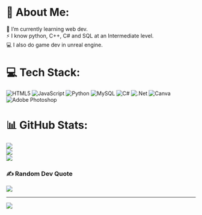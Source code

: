 # 💫 About Me:
🌱 I’m currently learning web dev.<br>⚡ I know python, C++, C# and SQL at an Intermediate level.<br>💻 I also do game dev in unreal engine.



# 💻 Tech Stack:
![HTML5](https://img.shields.io/badge/html5-%23E34F26.svg?style=for-the-badge&logo=html5&logoColor=white) ![JavaScript](https://img.shields.io/badge/javascript-%23323330.svg?style=for-the-badge&logo=javascript&logoColor=%23F7DF1E) ![Python](https://img.shields.io/badge/python-3670A0?style=for-the-badge&logo=python&logoColor=ffdd54) ![MySQL](https://img.shields.io/badge/mysql-4479A1.svg?style=for-the-badge&logo=mysql&logoColor=white) ![C#](https://img.shields.io/badge/c%23-%23239120.svg?style=for-the-badge&logo=csharp&logoColor=white) ![.Net](https://img.shields.io/badge/.NET-5C2D91?style=for-the-badge&logo=.net&logoColor=white) ![Canva](https://img.shields.io/badge/Canva-%2300C4CC.svg?style=for-the-badge&logo=Canva&logoColor=white) ![Adobe Photoshop](https://img.shields.io/badge/adobe%20photoshop-%2331A8FF.svg?style=for-the-badge&logo=adobe%20photoshop&logoColor=white)
# 📊 GitHub Stats:
![](https://github-readme-stats.vercel.app/api?username=Noobisaures&theme=dark&hide_border=false&include_all_commits=false&count_private=false)<br/>
![](https://github-readme-streak-stats.herokuapp.com/?user=Noobisaures&theme=dark&hide_border=false)<br/>
![](https://github-readme-stats.vercel.app/api/top-langs/?username=Noobisaures&theme=dark&hide_border=false&include_all_commits=false&count_private=false&layout=compact)

### ✍️ Random Dev Quote
![](https://quotes-github-readme.vercel.app/api?type=horizontal&theme=dark)

---
[![](https://visitcount.itsvg.in/api?id=Noobisaures&icon=0&color=0)](https://visitcount.itsvg.in)

<!-- Proudly created with GPRM ( https://gprm.itsvg.in ) -->
